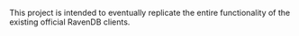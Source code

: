 This project is intended to eventually replicate the entire functionality of the existing
official RavenDB clients.
